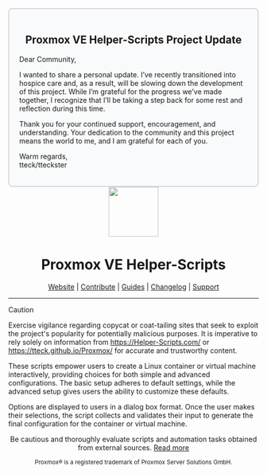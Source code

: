 <div style="border: 2px solid #d1d5db; padding: 20px; border-radius: 8px; background-color: #f9fafb;">
  <h2 align="center">Proxmox VE Helper-Scripts Project Update</h2>
  <p>Dear Community,</p>
  <p>I wanted to share a personal update. I’ve recently transitioned into hospice care and, as a result, will be slowing down the development of this project. While I’m grateful for the progress we’ve made together, I recognize that I’ll be taking a step back for some rest and reflection during this time.</p>
  <p>Thank you for your continued support, encouragement, and understanding. Your dedication to the community and this project means the world to me, and I am grateful for each of you.</p>
  <p>Warm regards,<br>tteck/tteckster</p>
</div>
<div align="center">
  <a href="#">
    <img src="https://raw.githubusercontent.com/tdsf/Proxmox/main/misc/images/logo.png" height="100px" />
 </a>
</div>
<h1 align="center">Proxmox VE Helper-Scripts</h1>

<p align="center">
  <a href="https://helper-scripts.com">Website</a> | 
  <a href="https://github.com/tdsf/Proxmox/blob/main/.github/CONTRIBUTING.md">Contribute</a> |
  <a href="https://github.com/tdsf/Proxmox/blob/main/USER_SUBMITTED_GUIDES.md">Guides</a> |
  <a href="https://github.com/tdsf/Proxmox/blob/main/CHANGELOG.md">Changelog</a> |
  <a href="https://ko-fi.com/D1D7EP4GF">Support</a>
</p>

---

> [!CAUTION]
Exercise vigilance regarding copycat or coat-tailing sites that seek to exploit the project's popularity for potentially malicious purposes. It is imperative to rely solely on information from https://Helper-Scripts.com/ or https://tteck.github.io/Proxmox/ for accurate and trustworthy content.

These scripts empower users to create a Linux container or virtual machine interactively, providing choices for both simple and advanced configurations. The basic setup adheres to default settings, while the advanced setup gives users the ability to customize these defaults. 

Options are displayed to users in a dialog box format. Once the user makes their selections, the script collects and validates their input to generate the final configuration for the container or virtual machine.
<p align="center">
Be cautious and thoroughly evaluate scripts and automation tasks obtained from external sources. <a href="https://github.com/tdsf/Proxmox/blob/main/CODE-AUDIT.md">Read more</a>
</p>
<sub><div align="center"> Proxmox® is a registered trademark of Proxmox Server Solutions GmbH. </div></sub>
